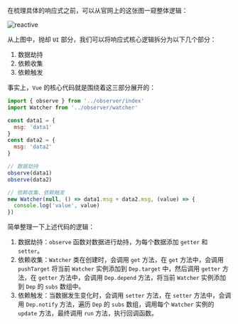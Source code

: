 在梳理具体的响应式之前，可以从官网上的这张图一窥整体逻辑：

![reactive](./images/reactive.png)

从上图中，抛却 `UI` 部分，我们可以将响应式核心逻辑拆分为以下几个部分：

1. 数据劫持
2. 依赖收集
3. 依赖触发

事实上，`Vue` 的核心代码就是围绕着这三部分展开的：

```js
import { observe } from '../observer/index'
import Watcher from '../observer/watcher'

const data1 = {
  msg: 'data1'
}
const data2 = {
  msg: 'data2'
}

// 数据劫持
observe(data1)
observe(data2)

// 依赖收集、依赖触发
new Watcher(null, () => data1.msg + data2.msg, (value) => {
  console.log('value', value)
})
```

简单整理一下上述代码的逻辑：

1. 数据劫持：`observe` 函数对数据进行劫持，为每个数据添加 `getter` 和 `setter`。
2. 依赖收集：`Watcher` 类在创建时，会调用 `get` 方法，在 `get` 方法中，会调用 `pushTarget` 将当前 `Watcher` 实例添加到 `Dep.target` 中，然后调用 `getter` 方法，在 `getter` 方法中，会调用 `Dep.depend` 方法，将当前 `Watcher` 实例添加到 `Dep` 的 `subs` 数组中。
3. 依赖触发：当数据发生变化时，会调用 `setter` 方法，在 `setter` 方法中，会调用 `Dep.notify` 方法，遍历 `Dep` 的 `subs` 数组，调用每个 `Watcher` 实例的 `update` 方法，最终调用 `run` 方法，执行回调函数。
